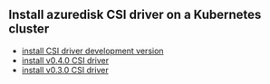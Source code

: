 ## Install azuredisk CSI driver on a Kubernetes cluster

 - [install CSI driver development version](./install-csi-driver-master.md)
 - [install v0.4.0 CSI driver](./install-csi-driver-v0.4.0.md)
 - [install v0.3.0 CSI driver](./install-csi-driver-v0.3.0.md)
